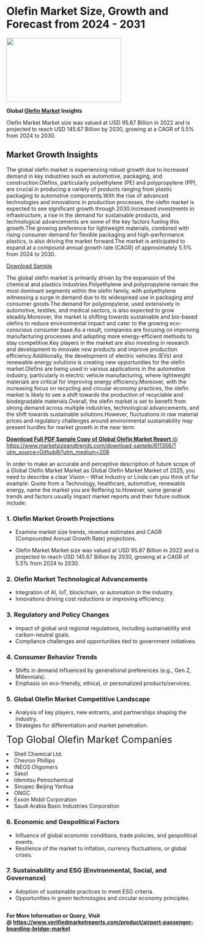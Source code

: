 <H1>Olefin Market Size, Growth and Forecast from 2024 - 2031</H1><img class="aligncenter size-medium wp-image-584254" src="https://thirdeyenews.in/wp-content/uploads/2024/09/Global-Market-Research-300x168.jpeg" alt="" width="300" height="168" /><p><strong>Global&nbsp;<a href="https://www.marketsizeandtrends.com/download-sample/611356/?utm_source=Github8j?utm_medium=208">Olefin Market</a> Insights</strong></p><p>Olefin Market Market size was valued at USD 95.87 Billion in 2022 and is projected to reach USD 145.67 Billion by 2030, growing at a CAGR of 5.5% from 2024 to 2030.</p><p><h2>Market Growth Insights</h2> <p>The global olefin market is experiencing robust growth due to increased demand in key industries such as automotive, packaging, and construction.Olefins, particularly polyethylene (PE) and polypropylene (PP), are crucial in producing a variety of products ranging from plastic packaging to automotive components.With the rise of advanced technologies and innovations in production processes, the olefin market is expected to see significant growth through 2030.Increased investments in infrastructure, a rise in the demand for sustainable products, and technological advancements are some of the key factors fueling this growth.The growing preference for lightweight materials, combined with rising consumer demand for flexible packaging and high-performance plastics, is also driving the market forward.The market is anticipated to expand at a compound annual growth rate (CAGR) of approximately 5.5% from 2024 to 2030.</p> <p><a href="download-sample-link">Download Sample</a></p> <p>The global olefin market is primarily driven by the expansion of the chemical and plastics industries.Polyethylene and polypropylene remain the most dominant segments within the olefin family, with polyethylene witnessing a surge in demand due to its widespread use in packaging and consumer goods.The demand for polypropylene, used extensively in automotive, textiles, and medical sectors, is also expected to grow steadily.Moreover, the market is shifting towards sustainable and bio-based olefins to reduce environmental impact and cater to the growing eco-conscious consumer base.As a result, companies are focusing on improving manufacturing processes and adopting more energy-efficient methods to stay competitive.Key players in the market are also investing in research and development to innovate new products and improve production efficiency.Additionally, the development of electric vehicles (EVs) and renewable energy solutions is creating new opportunities for the olefin market.Olefins are being used in various applications in the automotive industry, particularly in electric vehicle manufacturing, where lightweight materials are critical for improving energy efficiency.Moreover, with the increasing focus on recycling and circular economy practices, the olefin market is likely to see a shift towards the production of recyclable and biodegradable materials.Overall, the olefin market is set to benefit from strong demand across multiple industries, technological advancements, and the shift towards sustainable solutions.However, fluctuations in raw material prices and regulatory challenges around environmental sustainability may present hurdles for market growth in the near term.<p><a href="get-more-link"></p><p><span class=""><strong>Download Full PDF Sample Copy of Global Olefin Market Report</strong> @ <a href="https://www.marketsizeandtrends.com/download-sample/611356/?utm_source=Github8j?utm_medium=208" target="_blank">https://www.marketsizeandtrends.com/download-sample/611356/?utm_source=Github8j?utm_medium=208</a></span></p><p>In order to make an accurate and perceptive description of future scope of a Global&nbsp;Olefin Market Market as Global&nbsp;Olefin Market Market of 2025, you need to describe a clear Vision &ndash; What Industry or Linda can you think of for example: Quote from a Technology, healthcare, automotive, renewable energy, name the market you are Reffering to.However, some general trends and factors usually impact market reports and their future outlook include:</p><h3>1.&nbsp;<strong>Olefin Market Growth Projections</strong></h3><ul><li>Examine market size trends, revenue estimates and CAGR (Compounded Annual Growth Rate) projections.</li><li><p>Olefin Market Market size was valued at USD 95.87 Billion in 2022 and is projected to reach USD 145.67 Billion by 2030, growing at a CAGR of 5.5% from 2024 to 2030.</p></li></ul><h3>2.&nbsp;<strong>Olefin Market Technological Advancements</strong></h3><ul><li>Integration of AI, IoT, blockchain, or automation in the industry.</li><li>Innovations driving cost reductions or improving efficiency.</li></ul><h3>3.&nbsp;<strong>Regulatory and Policy Changes</strong></h3><ul><li>Impact of global and regional regulations, including sustainability and carbon-neutral goals.</li><li>Compliance challenges and opportunities tied to government initiatives.</li></ul><h3>4.&nbsp;<strong>Consumer Behavior Trends</strong></h3><ul><li>Shifts in demand influenced by generational preferences (e.g., Gen Z, Millennials).</li><li>Emphasis on eco-friendly, ethical, or personalized products/services.</li></ul><h3>5.&nbsp;<strong>Global Olefin Market Competitive Landscape</strong></h3><ul><li>Analysis of key players, new entrants, and partnerships shaping the industry.</li><li>Strategies for differentiation and market penetration.</li></ul><p data-pm-slice="1 1 []"><span style="color: inherit; font-family: inherit; font-size: 25px;">Top Global Olefin Market Companies</span></p><div class="" data-test-id=""><p><li>Shell Chemical Ltd.</li><li> Chevron Phillips</li><li> INEOS Oligomers</li><li> Sasol</li><li> Idemitsu Petrochemical</li><li> Sinopec Beijing Yanhua</li><li> ONGC</li><li> Exxon Mobil Corporation</li><li> Saudi Arabia Basic Industries Corporation</li></p></div><h3>6.&nbsp;<strong>Economic and Geopolitical Factors</strong></h3><ul><li>Influence of global economic conditions, trade policies, and geopolitical events.</li><li>Resilience of the market to inflation, currency fluctuations, or global crises.</li></ul><h3>7.&nbsp;<strong>Sustainability and ESG (Environmental, Social, and Governance)</strong></h3><ul><li>Adoption of sustainable practices to meet ESG criteria.</li><li>Opportunities in green technologies and circular economy principles.</li></ul><h2><strong style="font-size: 14px;">For More Information or Query, Visit @&nbsp;</strong><a style="background-color: #ffffff; font-size: 14px;" href="https://www.marketsizeandtrends.com/report/olefin-market/" target="_blank">https://www.verifiedmarketreports.com/product/airport-passenger-boarding-bridge-market</a></h2>